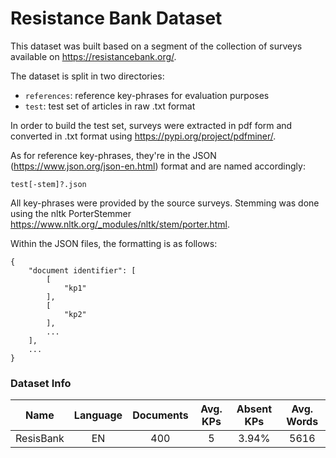 # Resistance Bank Dataset

This dataset was built based on a segment of the collection of surveys available on https://resistancebank.org/.

The dataset is split in two directories:

  * `references`: reference key-phrases for evaluation purposes
  * `test`: test set of articles in raw .txt format

In order to build the test set, surveys were extracted in pdf form and converted in .txt format using https://pypi.org/project/pdfminer/.

As for reference key-phrases, they're in the JSON (https://www.json.org/json-en.html) format and are named accordingly:

    test[-stem]?.json

All key-phrases were provided by the source surveys. Stemming was done using the nltk PorterStemmer https://www.nltk.org/_modules/nltk/stem/porter.html.

Within the JSON files, the formatting is as follows:

    {
        "document identifier": [
            [
                "kp1"
            ],
            [
                "kp2"
            ],
            ...
        ],
        ...
    }

### Dataset Info

| Name | Language | Documents | Avg. KPs | Absent KPs | Avg. Words |
| :---: | :---: | :---: | :---: | :---: | :---: |
| ResisBank | EN | 400 | 5 | 3.94% | 5616 |
